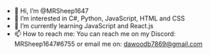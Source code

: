 - 👋 Hi, I’m @MRSheep1647
- 👀 I’m interested in C#, Python, JavaScript, HTML and CSS
- 🌱 I’m currently learning JavaScript and React.js
- 📫 How to reach me: You can reach me on my Discord: MRSheep1647#6755 or email me on: dawoodb7869@gmail.com

<!---
MRSheep1647/MRSheep1647 is a ✨ special ✨ repository because its `README.md` (this file) appears on your GitHub profile.
You can click the Preview link to take a look at your changes.
--->
